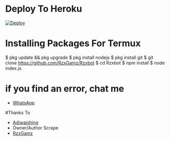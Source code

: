 # Deploy To Heroku
[![Deploy](https://www.herokucdn.com/deploy/button.svg)](https://heroku.com/deploy?template=https://github.com/RzxGamz/Rzxbot)

# Installing Packages For Termux
$ pkg update && pkg upgrade
$ pkg install nodejs
$ pkg install git
$ git clone https://github.com/RzxGamz/Rzxbot
$ cd Rzxbot
$ npm install
$ node index.js

# if you find an error, chat me
- [WhatsApp](https://api.whatsapp.com/send?phone=6288225066473&text=Bang)

#Thanks To
- [Adiwajshing](https://github.com/Adiwajshing/baileys#Multi-Device)
- Owner/Author Scrape
- [RzxGamz](https://github.com/RzxGamz)

